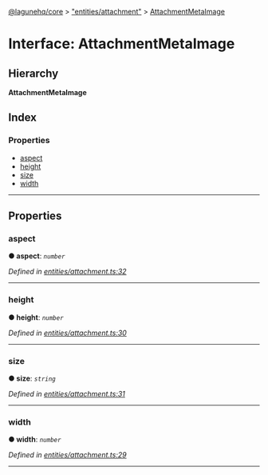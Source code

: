 [@lagunehq/core](../README.md) > ["entities/attachment"](../modules/_entities_attachment_.md) > [AttachmentMetaImage](../interfaces/_entities_attachment_.attachmentmetaimage.md)

# Interface: AttachmentMetaImage

## Hierarchy

**AttachmentMetaImage**

## Index

### Properties

* [aspect](_entities_attachment_.attachmentmetaimage.md#aspect)
* [height](_entities_attachment_.attachmentmetaimage.md#height)
* [size](_entities_attachment_.attachmentmetaimage.md#size)
* [width](_entities_attachment_.attachmentmetaimage.md#width)

---

## Properties

<a id="aspect"></a>

###  aspect

**● aspect**: *`number`*

*Defined in [entities/attachment.ts:32](https://github.com/lagunehq/core/blob/35e3f58/src/entities/attachment.ts#L32)*

___
<a id="height"></a>

###  height

**● height**: *`number`*

*Defined in [entities/attachment.ts:30](https://github.com/lagunehq/core/blob/35e3f58/src/entities/attachment.ts#L30)*

___
<a id="size"></a>

###  size

**● size**: *`string`*

*Defined in [entities/attachment.ts:31](https://github.com/lagunehq/core/blob/35e3f58/src/entities/attachment.ts#L31)*

___
<a id="width"></a>

###  width

**● width**: *`number`*

*Defined in [entities/attachment.ts:29](https://github.com/lagunehq/core/blob/35e3f58/src/entities/attachment.ts#L29)*

___

